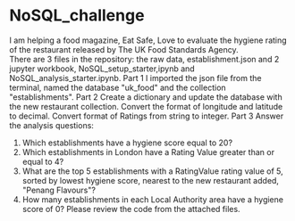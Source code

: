 # NoSQL_challenge
I am helping a food magazine, Eat Safe, Love to evaluate the hygiene rating of the restaurant released by The UK Food Standards Agency.  
There are 3 files in the repository: the raw data, establishment.json and 2 jupyter workbook, NoSQL_setup_starter,ipynb and NoSQL_analysis_starter.ipynb.
Part 1 
I imported the json file from the terminal, named the database "uk_food" and the collection "establishments".
Part 2
Create a dictionary and update the database with the new restaurant collection.
Convert the format of longitude and latitude to decimal.
Convert format of Ratings from string to integer. 
Part 3
Answer the analysis questions:
1. Which establishments have a hygiene score equal to 20?
2. Which establishments in London have a Rating Value greater than or equal to 4?
3. What are the top 5 establishments with a RatingValue rating value of 5, sorted by lowest hygiene score, nearest to the new restaurant added, "Penang Flavours"?
4. How many establishments in each Local Authority area have a hygiene score of 0?
Please review the code from the attached files.
